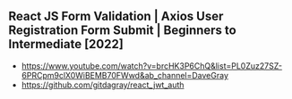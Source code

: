 ## React JS Form Validation | Axios User Registration Form Submit | Beginners to Intermediate [2022]
- https://www.youtube.com/watch?v=brcHK3P6ChQ&list=PL0Zuz27SZ-6PRCpm9clX0WiBEMB70FWwd&ab_channel=DaveGray
- https://github.com/gitdagray/react_jwt_auth
